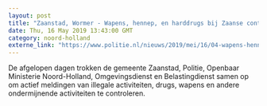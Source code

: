 ```yaml
---
layout: post
title: "Zaanstad, Wormer - Wapens, hennep, en harddrugs bij Zaanse controles"
date: Thu, 16 May 2019 13:43:00 GMT
category: noord-holland
externe_link: "https://www.politie.nl/nieuws/2019/mei/16/04-wapens-hennep-en-harddrugs-bij-gezamenlijke-zaanse-controles.html"
---
```


De afgelopen dagen trokken de gemeente Zaanstad, Politie, Openbaar Ministerie Noord-Holland, Omgevingsdienst en Belastingdienst samen op om actief meldingen van illegale activiteiten, drugs, wapens en andere ondermijnende activiteiten te controleren.
